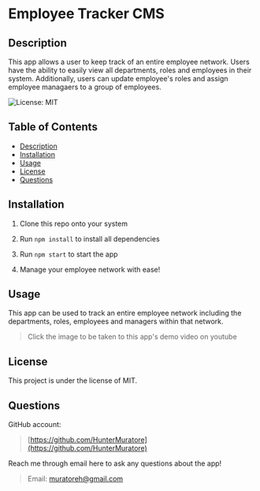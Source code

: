 # Employee Tracker CMS

## Description

This app allows a user to keep track of an entire employee network. Users have the ability to easily view all departments, roles and employees in their system. 
Additionally, users can update employee's roles and assign employee managaers to a group of employees. 

![License: MIT](https://img.shields.io/badge/License-MIT-yellow.svg)

## Table of Contents

- [Description](#description)
- [Installation](#installation)
- [Usage](#usage)
- [License](#license)
- [Questions](#questions)

## Installation

1. Clone this repo onto your system

2. Run `npm install` to install all dependencies

3. Run `npm start` to start the app

4. Manage your employee network with ease!

## Usage

This app can be used to track an entire employee network including the departments, roles, employees and managers within that network.

<!-- [![Employee Tracker CMS Demo](https://img.youtube.com/vi/5JQXrNX0GIA/maxresdefault.jpg)](https://youtu.be/watch?v=5JQXrNX0GIA) -->
>Click the image to be taken to this app's demo video on youtube

## License

This project is under the license of MIT.

## Questions

GitHub account:

>[https://github.com/HunterMuratore](https://github.com/HunterMuratore)

Reach me through email here to ask any questions about the app!

>Email: [muratoreh@gmail.com](mailto:muratoreh@gmail.com)
